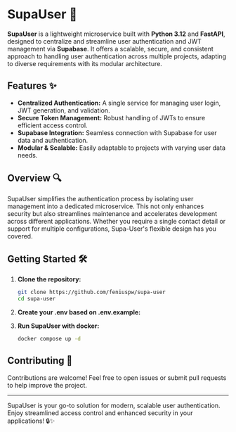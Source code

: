 # SupaUser 🚀

**SupaUser** is a lightweight microservice built with **Python 3.12** and **FastAPI**, designed to centralize and streamline user authentication and JWT management via **Supabase**. It offers a scalable, secure, and consistent approach to handling user authentication across multiple projects, adapting to diverse requirements with its modular architecture.

## Features ✨
- **Centralized Authentication:** A single service for managing user login, JWT generation, and validation.
- **Secure Token Management:** Robust handling of JWTs to ensure efficient access control.
- **Supabase Integration:** Seamless connection with Supabase for user data and authentication.
- **Modular & Scalable:** Easily adaptable to projects with varying user data needs.

## Overview 🔍
SupaUser simplifies the authentication process by isolating user management into a dedicated microservice. This not only enhances security but also streamlines maintenance and accelerates development across different applications. Whether you require a single contact detail or support for multiple configurations, Supa-User's flexible design has you covered.

## Getting Started 🛠️

1. **Clone the repository:**
   ```bash
   git clone https://github.com/feniuspw/supa-user
   cd supa-user


2. **Create your .env based on .env.example:**


3. **Run SupaUser with docker:**
   ```bash
   docker compose up -d
   ```

## Contributing 🤝
Contributions are welcome! Feel free to open issues or submit pull requests to help improve the project.

---

SupaUser is your go-to solution for modern, scalable user authentication. Enjoy streamlined access control and enhanced security in your applications! 🔒✨
